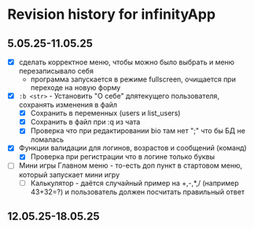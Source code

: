 # Revision history for infinityApp

## 5.05.25-11.05.25
- [x] сделать корректное меню, чтобы можно было выбрать и меню перезаписывало себя
    - программа запускается в режиме fullscreen, очищается при переходе на новую форму
- [x] `:b <str>` - Установить "О себе" длятекущего пользователя, сохранять изменения в файл
    - [x] Сохранить в переменных (users и list_users)
    - [x] Сохранить в файл при :q из чата
    - [x] Проверка что при редактировании bio там нет ";" что бы БД не ломалась
- [x] Функции валидации для логинов, возрастов и сообщений (команд)
    - [x] Проверка при регистрации что в логине только буквы
- [ ] Мини игры Главном меню - то-есть доп пункт в стартовом меню, который запускает мини игру
  - [ ] Калькулятор - даётся случайный пример на +,-,*,/ (например 43+32=?) и пользователь должен посчитать правильный ответ
## 12.05.25-18.05.25
